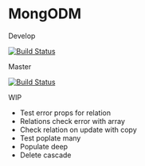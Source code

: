 # MongODM

Develop

[![Build Status](https://travis-ci.com/damienmarchandfr/mongodm.svg?branch=develop)](https://travis-ci.com/damienmarchandfr/mongodm)

Master

[![Build Status](https://travis-ci.com/damienmarchandfr/mongodm.svg?branch=master)](https://travis-ci.com/damienmarchandfr/mongodm)

WIP

- Test error props for relation
- Relations check error with array
- Check relation on update with copy
- Test poplate many
- Populate deep
- Delete cascade
